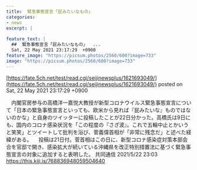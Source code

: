 ```yaml
---
title:  緊急事態宣言「屁みたいなもの」  
categories:
- news
excerpt: |
  
feature_text: |
  ##  緊急事態宣言「屁みたいなもの」  ...
  Sat, 22 May 2021 23:17:29  +0900
feature_image: "https://picsum.photos/2560/600?image=733"
image: "https://picsum.photos/2560/600?image=733"
---
```


[https://fate.5ch.net/test/read.cgi/seijinewsplus/1621693049/](https://fate.5ch.net/test/read.cgi/seijinewsplus/1621693049/)
posted on Sat, 22 May 2021 23:17:29  +0900

<!--more-->

　内閣官房参与の高橋洋一嘉悦大教授が新型コロナウイルス緊急事態宣言について「日本の緊急事態宣言といっても、欧米から見れば『屁みたいな』ものではないのかな」と自身のツイッターに投稿したことが22日分かった。高橋氏は9日にも、国内のコロナ感染状況を「この程度の『さざ波』。これで五輪中止とかいうと笑笑」とツイートして批判を浴び、菅義偉首相が「非常に残念だ」と述べた経緯がある。 　投稿は21日付。菅首相はこの日に、新型コロナ感染症対策本部会合を官邸で開き、感染拡大が続いている沖縄県を改正特別措置法に基づく緊急事態宣言の対象に追加すると表明した。 共同通信 2021/5/22 23:03 https://this.kiji.is/768836948059504640
